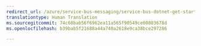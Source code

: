 ```yaml
---
redirect_url: /azure/service-bus-messaging/service-bus-dotnet-get-started-with-queues
translationtype: Human Translation
ms.sourcegitcommit: 74c68bab56f6962ea11a565f90549ce00803678d
ms.openlocfilehash: b39bab5f21688a44a740a2618e9ca38bce297286

---
```



<!--HONumber=Jan17_HO3-->


